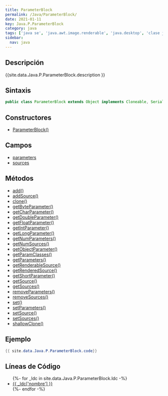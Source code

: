 ```yaml
---
title: ParameterBlock
permalink: /Java/ParameterBlock/
date: 2021-01-11
key: Java.P.ParameterBlock
category: java
tags: ['java se', 'java.awt.image.renderable', 'java.desktop', 'clase java', 'Java 1.0']
sidebar: 
  nav: java
---
```


## Descripción
{{site.data.Java.P.ParameterBlock.description }}

## Sintaxis
~~~java
public class ParameterBlock extends Object implements Cloneable, Serializable
~~~

## Constructores
* [ParameterBlock()](/Java/ParameterBlock/ParameterBlock/)

## Campos
* [parameters](/Java/ParameterBlock/parameters)
* [sources](/Java/ParameterBlock/sources)

## Métodos
* [add()](/Java/ParameterBlock/add)
* [addSource()](/Java/ParameterBlock/addSource)
* [clone()](/Java/ParameterBlock/clone)
* [getByteParameter()](/Java/ParameterBlock/getByteParameter)
* [getCharParameter()](/Java/ParameterBlock/getCharParameter)
* [getDoubleParameter()](/Java/ParameterBlock/getDoubleParameter)
* [getFloatParameter()](/Java/ParameterBlock/getFloatParameter)
* [getIntParameter()](/Java/ParameterBlock/getIntParameter)
* [getLongParameter()](/Java/ParameterBlock/getLongParameter)
* [getNumParameters()](/Java/ParameterBlock/getNumParameters)
* [getNumSources()](/Java/ParameterBlock/getNumSources)
* [getObjectParameter()](/Java/ParameterBlock/getObjectParameter)
* [getParamClasses()](/Java/ParameterBlock/getParamClasses)
* [getParameters()](/Java/ParameterBlock/getParameters)
* [getRenderableSource()](/Java/ParameterBlock/getRenderableSource)
* [getRenderedSource()](/Java/ParameterBlock/getRenderedSource)
* [getShortParameter()](/Java/ParameterBlock/getShortParameter)
* [getSource()](/Java/ParameterBlock/getSource)
* [getSources()](/Java/ParameterBlock/getSources)
* [removeParameters()](/Java/ParameterBlock/removeParameters)
* [removeSources()](/Java/ParameterBlock/removeSources)
* [set()](/Java/ParameterBlock/set)
* [setParameters()](/Java/ParameterBlock/setParameters)
* [setSource()](/Java/ParameterBlock/setSource)
* [setSources()](/Java/ParameterBlock/setSources)
* [shallowClone()](/Java/ParameterBlock/shallowClone)

## Ejemplo
~~~java
{{ site.data.Java.P.ParameterBlock.code}}
~~~

## Líneas de Código
<ul>
{%- for _ldc in site.data.Java.P.ParameterBlock.ldc -%}
   <li>
       <a href="{{_ldc['url'] }}">{{ _ldc['nombre'] }}</a>
   </li>
{%- endfor -%}
</ul>
